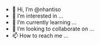 - 👋 Hi, I’m @nhantiso
- 👀 I’m interested in ...
- 🌱 I’m currently learning ...
- 💞️ I’m looking to collaborate on ...
- 📫 How to reach me ...

<!---
nhantiso/nhantiso is a ✨ special ✨ repository because its `README.md` (this file) appears on your GitHub profile.
You can click the Preview link to take a look at your changes.
--->
